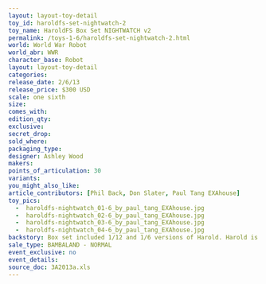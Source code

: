 ```yaml
---
layout: layout-toy-detail 
toy_id: haroldfs-set-nightwatch-2
toy_name: HaroldFS Box Set NIGHTWATCH v2
permalink: /toys-1-6/haroldfs-set-nightwatch-2.html
world: World War Robot
world_abr: WWR
character_base: Robot
layout: layout-toy-detail
categories: 
release_date: 2/6/13
release_price: $300 USD
scale: one sixth
size: 
comes_with: 
edition_qty: 
exclusive: 
secret_drop: 
sold_where: 
packaging_type: 
designer: Ashley Wood
makers: 
points_of_articulation: 30
variants: 
you_might_also_like: 
article_contributors: [Phil Back, Don Slater, Paul Tang EXAhouse]
toy_pics: 
  -  haroldfs-nightwatch_01-6_by_paul_tang_EXAhouse.jpg
  -  haroldfs-nightwatch_02-6_by_paul_tang_EXAhouse.jpg
  -  haroldfs-nightwatch_03-6_by_paul_tang_EXAhouse.jpg
  -  haroldfs-nightwatch_04-6_by_paul_tang_EXAhouse.jpg
backstory: Box set included 1/12 and 1/6 versions of Harold. Harold is described by Ashley Wood as, "...one of the best (releases), and no doubt the dearest of all the WWR bots out there!". <a href="https://www.worldofthreea.com/threea-production-blog/qa38" target="_blank">Q and A - 38</a>
sale_type: BAMBALAND - NORMAL
event_exclusive: no
event_details: 
source_doc: 3A2013a.xls
---
```

